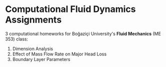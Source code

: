# Computational Fluid Dynamics Assignments

3 computational homeworks for Boğaziçi University's **Fluid Mechanics** (ME 353) class:

1. Dimension Analysis
2. Effect of Mass Flow Rate on Major Head Loss
3. Boundary Layer Parameters



